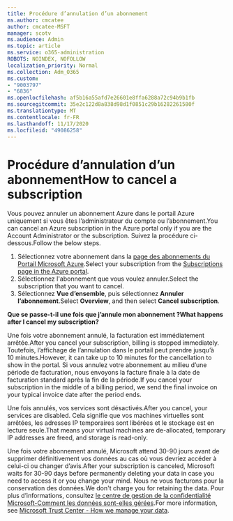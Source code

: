 ```yaml
---
title: Procédure d’annulation d’un abonnement
ms.author: cmcatee
author: cmcatee-MSFT
manager: scotv
ms.audience: Admin
ms.topic: article
ms.service: o365-administration
ROBOTS: NOINDEX, NOFOLLOW
localization_priority: Normal
ms.collection: Adm_O365
ms.custom:
- "9003797"
- "6836"
ms.openlocfilehash: af5b16a55afd7e26601e8ffa6288a72c94b9b1fb
ms.sourcegitcommit: 35e2c122d8a838d98d1f0851c29b16282261580f
ms.translationtype: MT
ms.contentlocale: fr-FR
ms.lasthandoff: 11/17/2020
ms.locfileid: "49086258"
---
```

# <a name="how-to-cancel-a-subscription"></a><span data-ttu-id="20aeb-102">Procédure d’annulation d’un abonnement</span><span class="sxs-lookup"><span data-stu-id="20aeb-102">How to cancel a subscription</span></span>

<span data-ttu-id="20aeb-103">Vous pouvez annuler un abonnement Azure dans le portail Azure uniquement si vous êtes l’administrateur du compte ou l’abonnement.</span><span class="sxs-lookup"><span data-stu-id="20aeb-103">You can cancel an Azure subscription in the Azure portal only if you are the Account Administrator or the subscription.</span></span> <span data-ttu-id="20aeb-104">Suivez la procédure ci-dessous.</span><span class="sxs-lookup"><span data-stu-id="20aeb-104">Follow the below steps.</span></span>

1. <span data-ttu-id="20aeb-105">Sélectionnez votre abonnement dans la [page des abonnements du Portail Microsoft Azure](https://ms.portal.azure.com/#blade/Microsoft_Azure_Billing/SubscriptionsBlade).</span><span class="sxs-lookup"><span data-stu-id="20aeb-105">Select your subscription from the [Subscriptions page in the Azure portal](https://ms.portal.azure.com/#blade/Microsoft_Azure_Billing/SubscriptionsBlade).</span></span>
2. <span data-ttu-id="20aeb-106">Sélectionnez l'abonnement que vous voulez annuler.</span><span class="sxs-lookup"><span data-stu-id="20aeb-106">Select the subscription that you want to cancel.</span></span>
3. <span data-ttu-id="20aeb-107">Sélectionnez **Vue d’ensemble**, puis sélectionnez **Annuler l’abonnement**.</span><span class="sxs-lookup"><span data-stu-id="20aeb-107">Select **Overview**, and then select **Cancel subscription**.</span></span>

<span data-ttu-id="20aeb-108">**Que se passe-t-il une fois que j’annule mon abonnement ?**</span><span class="sxs-lookup"><span data-stu-id="20aeb-108">**What happens after I cancel my subscription?**</span></span>

<span data-ttu-id="20aeb-109">Une fois votre abonnement annulé, la facturation est immédiatement arrêtée.</span><span class="sxs-lookup"><span data-stu-id="20aeb-109">After you cancel your subscription, billing is stopped immediately.</span></span> <span data-ttu-id="20aeb-110">Toutefois, l’affichage de l’annulation dans le portail peut prendre jusqu’à 10 minutes.</span><span class="sxs-lookup"><span data-stu-id="20aeb-110">However, it can take up to 10 minutes for the cancellation to show in the portal.</span></span> <span data-ttu-id="20aeb-111">Si vous annulez votre abonnement au milieu d’une période de facturation, nous envoyons la facture finale à la date de facturation standard après la fin de la période.</span><span class="sxs-lookup"><span data-stu-id="20aeb-111">If you cancel your subscription in the middle of a billing period, we send the final invoice on your typical invoice date after the period ends.</span></span>

<span data-ttu-id="20aeb-112">Une fois annulés, vos services sont désactivés.</span><span class="sxs-lookup"><span data-stu-id="20aeb-112">After you cancel, your services are disabled.</span></span> <span data-ttu-id="20aeb-113">Cela signifie que vos machines virtuelles sont arrêtées, les adresses IP temporaires sont libérées et le stockage est en lecture seule.</span><span class="sxs-lookup"><span data-stu-id="20aeb-113">That means your virtual machines are de-allocated, temporary IP addresses are freed, and storage is read-only.</span></span>

<span data-ttu-id="20aeb-114">Une fois votre abonnement annulé, Microsoft attend 30-90 jours avant de supprimer définitivement vos données au cas où vous devriez accéder à celui-ci ou changer d’avis.</span><span class="sxs-lookup"><span data-stu-id="20aeb-114">After your subscription is canceled, Microsoft waits for 30-90 days before permanently deleting your data in case you need to access it or you change your mind.</span></span> <span data-ttu-id="20aeb-115">Nous ne vous facturons pour la conservation des données.</span><span class="sxs-lookup"><span data-stu-id="20aeb-115">We don't charge you for retaining the data.</span></span> <span data-ttu-id="20aeb-116">Pour plus d’informations, consultez [le centre de gestion de la confidentialité Microsoft-Comment les données sont-elles gérées](https://www.microsoft.com/trust-center/privacy/data-management#leave).</span><span class="sxs-lookup"><span data-stu-id="20aeb-116">For more information, see [Microsoft Trust Center - How we manage your data](https://www.microsoft.com/trust-center/privacy/data-management#leave).</span></span>

